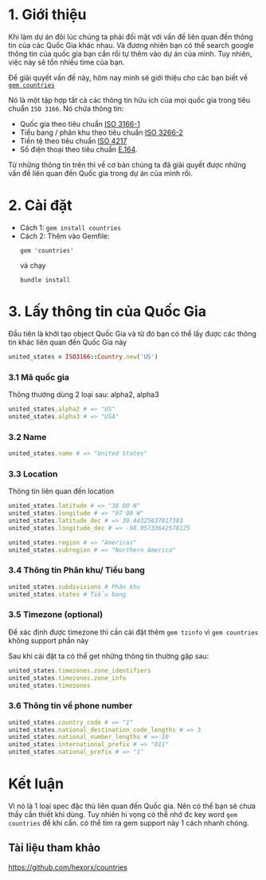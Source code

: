 # 1. Giới thiệu
 Khi làm dự án đôi lúc chúng ta phải đối mặt với vấn đề liên quan đến thông tin của các Quốc Gia khác nhau. Và đương nhiên bạn có thể search google thông tin của quốc gia bạn cần rồi tự thêm vào dự án của mình. Tuy nhiên, việc này sẽ tốn nhiều time của bạn. 
 
 Để giải quyết vấn đề này, hôm nay mình sẽ giới thiệu cho các bạn biết về [`gem countries`](https://github.com/hexorx/countries) 
 
Nó là một tập hợp tất cả các thông tin hữu ích của mọi quốc gia trong tiêu chuẩn `ISO 3166`. Nó chứa thông tin: 
 * Quốc gia theo tiêu chuẩn [ISO 3166-1](https://vi.wikipedia.org/wiki/ISO_3166-1) 
 * Tiểu bang / phân khu theo tiêu chuẩn [ISO 3266-2](https://vi.wikipedia.org/wiki/ISO_3166-2)
 * Tiền tệ theo tiêu chuẩn [ISO 4217](https://vi.wikipedia.org/wiki/ISO_4217)
 * Số điện thoại theo tiêu chuẩn [E.164](https://en.wikipedia.org/wiki/E.164). 
 
 Từ những thông tin trên thì về cơ bản chúng ta đã giải quyết được những vấn đề liên quan đến Quốc gia trong dự án của mình rồi.
 
 # 2. Cài đặt
* Cách 1: ```gem install countries```
* Cách 2: 
     Thêm vào Gemfile:
     ```
     gem 'countries'
     ```
     và chạy 
     ```
     bundle install
     ```
 # 3. Lấy thông tin của Quốc Gia
 Đầu tiên là khởi tạo object Quốc Gia và từ đó bạn có thể lấy được các thông tin khác liên quan đến Quốc Gia này
 
 ``` ruby
 united_states = ISO3166::Country.new('US')
 ```

### 3.1 Mã quốc gia
Thông thường dùng 2 loại sau: alpha2, alpha3
```ruby
united_states.alpha2 # => "US"
united_states.alpha3 # => "USA"
```
### 3.2 Name
```ruby
united_states.name # => "United States"
```
### 3.3 Location
Thông tin liên quan đến location
```ruby
united_states.latitude # => "38 00 N"
united_states.longitude # => "97 00 W"
united_states.latitude_dec # => 39.44325637817383
united_states.longitude_dec # => -98.95733642578125

united_states.region # => "Americas"
united_states.subregion # => "Northern America"
```

### 3.4 Thông tin Phân khu/ Tiểu bang
``` ruby
united_states.subdivisions # Phân khu
united_states.states # Tiểu bang
```

### 3.5 Timezone (optional)
Để xác định được timezone thì cần cài đặt thêm `gem tzinfo`  vì `gem countries` không support phần này

Sau khi cài đặt ta có thể get những thông tin thường gặp sau:
```ruby
united_states.timezones.zone_identifiers
united_states.timezones.zone_info
united_states.timezones
```

### 3.6 Thông tin về phone number
``` ruby
united_states.country_code # => "1"
united_states.national_destination_code_lengths # => 3
united_states.national_number_lengths # => 10
united_states.international_prefix # => "011"
united_states.national_prefix # => "1"
```

# Kết luận
Vì nó là 1 loại spec đặc thù liên quan đến Quốc gia. Nên có thể bạn sẽ chưa thấy cần thiết khi dùng.
Tuy nhiên hi vọng có thể nhớ đc key word `gem countries` để khi cần. có thể tìm ra gem support này 1 cách nhanh chóng.

## Tài liệu tham khảo
https://github.com/hexorx/countries